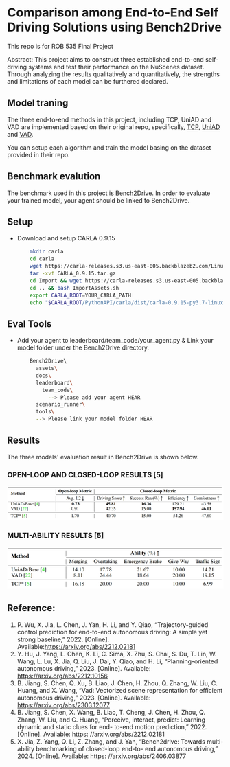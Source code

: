 # Comparison among End-to-End Self Driving Solutions using Bench2Drive
This repo is for ROB 535 Final Project

Abstract: This project aims to construct three established end-to-end self-driving systems and test their performance on the NuScenes dataset. Through analyzing the results qualitatively and quantitatively, the strengths and limitations of each model can be furthered declared.

## Model traning
The three end-to-end methods in this project, including TCP, UniAD and VAD are implemented based on their original repo, specifically, [TCP](https://github.com/OpenDriveLab/TCP), [UniAD](https://github.com/OpenDriveLab/UniAD) and [VAD](https://github.com/hustvl/VAD). 

You can setup each algorithm and train the model basing on the dataset provided in their repo.

## Benchmark evalution
The benchmark used in this project is [Bench2Drive](https://github.com/Thinklab-SJTU/Bench2Drive). In order to evaluate your trained model, your agent should be linked to Bench2Drive. 

## Setup
  - Download and setup CARLA 0.9.15
    ```bash
        mkdir carla
        cd carla
        wget https://carla-releases.s3.us-east-005.backblazeb2.com/Linux/CARLA_0.9.15.tar.gz
        tar -xvf CARLA_0.9.15.tar.gz
        cd Import && wget https://carla-releases.s3.us-east-005.backblazeb2.com/Linux/AdditionalMaps_0.9.15.tar.gz
        cd .. && bash ImportAssets.sh
        export CARLA_ROOT=YOUR_CARLA_PATH
        echo "$CARLA_ROOT/PythonAPI/carla/dist/carla-0.9.15-py3.7-linux-x86_64.egg" >> YOUR_CONDA_PATH/envs/YOUR_CONDA_ENV_NAME/lib/python3.7/site-packages/carla.pth # python 3.8 also works well, please set YOUR_CONDA_PATH and YOUR_CONDA_ENV_NAME
    ```

## Eval Tools
  - Add your agent to leaderboard/team_code/your_agent.py & Link your model folder under the Bench2Drive directory.
    ```bash
        Bench2Drive\ 
          assets\
          docs\
          leaderboard\
            team_code\
              --> Please add your agent HEAR
          scenario_runner\
          tools\
          --> Please link your model folder HEAR
    ```

## Results

The three models' evaluation result in Bench2Drive is shown below. 

### OPEN-LOOP AND CLOSED-LOOP RESULTS [5]
<img src="media/open_close_loop_result.png" style="width:700px; height:auto;" />

### MULTI-ABILITY RESULTS [5]
<img src="media/multi_ability_result.png" style="width:700px; height:auto;" />

## Reference:
1. P. Wu, X. Jia, L. Chen, J. Yan, H. Li, and Y. Qiao, “Trajectory-guided control prediction for end-to-end autonomous driving: A simple yet strong baseline,” 2022. [Online]. Available:https://arxiv.org/abs/2212.02181
2.  Y. Hu, J. Yang, L. Chen, K. Li, C. Sima, X. Zhu, S. Chai, S. Du, T. Lin, W. Wang, L. Lu, X. Jia, Q. Liu, J. Dai, Y. Qiao, and H. Li, “Planning-oriented autonomous driving,” 2023. [Online]. Available: https://arxiv.org/abs/2212.10156
3. B. Jiang, S. Chen, Q. Xu, B. Liao, J. Chen, H. Zhou, Q. Zhang, W. Liu, C. Huang, and X. Wang, “Vad: Vectorized scene representation for efficient autonomous driving,” 2023. [Online]. Available: https://arxiv.org/abs/2303.12077
4. B. Jiang, S. Chen, X. Wang, B. Liao, T. Cheng, J. Chen, H. Zhou, Q. Zhang, W. Liu, and C. Huang, “Perceive, interact, predict: Learning dynamic and static clues for end- to-end motion prediction,” 2022. [Online]. Available: https: //arxiv.org/abs/2212.02181
5. X. Jia, Z. Yang, Q. Li, Z. Zhang, and J. Yan, “Bench2drive: Towards multi-ability benchmarking of closed-loop end-to- end autonomous driving,” 2024. [Online]. Available: https: //arxiv.org/abs/2406.03877